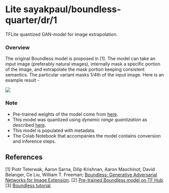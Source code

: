 # Lite sayakpaul/boundless-quarter/dr/1
TFLite quantized GAN-model for image extrapolation.

<!-- parent-model: sayakpaul/boundless-quarter/1 -->
<!-- asset-path: legacy -->
<!-- colab: https://colab.research.google.com/github/sayakpaul/Adventures-in-TensorFlow-Lite/blob/master/Boundless_TFLite.ipynb -->

### Overview
The original Boundless model is proposed in [1]. The model can take an input image (preferably natural images), internally mask a specific portion of the image, and extrapolate the mask portion keeping consistent semantics. The particular variant masks 1/4th of the input image. Here is an example result -

![](https://i.ibb.co/DwkR3W1/image.png)

### Note
- Pre-trained weights of the model come from [here](https://tfhub.dev/google/boundless/quarter/1). 
- This model was quantized using _dynamic range quantization_ as described [here](https://www.tensorflow.org/lite/performance/post_training_quant).
- This model is populated with metadata.
- The Colab Notebook that accompanies the model contains conversion and inference steps.


References
--------------
[1] Piotr Teterwak, Aaron Sarna, Dilip Krishnan, Aaron Maschinot, David Belanger, Ce Liu, William T. Freeman; [Boundless: Generative Adversarial Networks for Image Extension](https://arxiv.org/pdf/1908.07007.pdf).
[2] [Pre-trained Boundless model on TF Hub](https://tfhub.dev/google/boundless/quarter/1).
[3] [Boundless tutorial](https://www.tensorflow.org/hub/tutorials/boundless).

